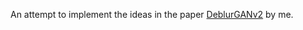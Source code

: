 An attempt to implement the ideas in the paper [DeblurGANv2](https://arxiv.org/abs/1908.03826) by me.